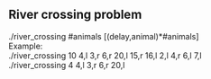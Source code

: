 River crossing problem  
----------------------------  

./river_crossing #animals [(delay,animal)*#animals]  
Example:  
./river_crossing 10 4,l 3,r 6,r 20,l 15,r 16,l 2,l 4,r 6,l 7,l  
./river_crossing 4 4,l 3,r 6,r 20,l
